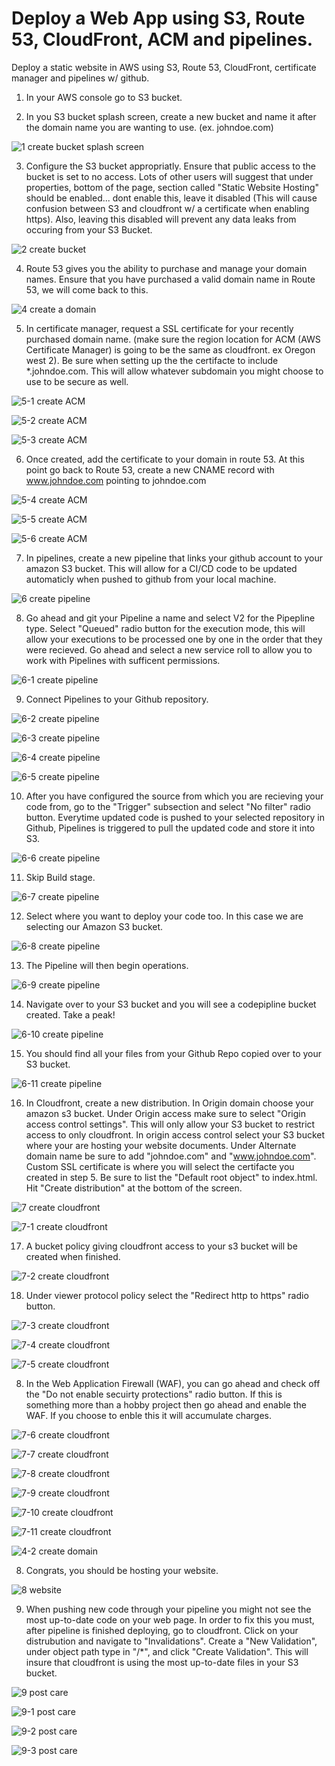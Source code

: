 # Deploy a Web App using S3, Route 53, CloudFront, ACM and pipelines.
Deploy a static website in AWS using S3, Route 53, CloudFront, certificate manager and pipelines w/ github.

1. In your AWS console go to S3 bucket.

2. In you S3 bucket splash screen, create a new bucket and name it after the domain name you are wanting to use. (ex. johndoe.com)

![1 create bucket splash screen](https://github.com/JordanSum/S3-Static-Website/assets/144553157/b119ae0a-9353-44e3-a9b7-3b9e46ba49d2)


3. Configure the S3 bucket appropriatly. Ensure that public access to the bucket is set to no access. Lots of other users will suggest that under properties, bottom of the page, section called "Static Website Hosting" should be enabled... dont enable this, leave it disabled (This will cause confusion between S3 and cloudfront w/ a certificate when enabling https). Also, leaving this disabled will prevent any data leaks from occuring from your S3 Bucket.

![2 create bucket](https://github.com/JordanSum/S3-Static-Website/assets/144553157/8d936b0e-a240-4ee9-9f00-9c0d82cff681)

4. Route 53 gives you the ability to purchase and manage your domain names.  Ensure that you have purchased a valid domain name in Route 53, we will come back to this.

![4 create a domain](https://github.com/JordanSum/S3-Static-Website/assets/144553157/35985780-850b-477c-8dbf-ee4d76c81d3f)


5. In certificate manager, request a SSL certificate for your recently purchased domain name. (make sure the region location for ACM (AWS Certificate Manager) is going to be the same as cloudfront. ex Oregon west 2). Be sure when setting up the the certifacte to include *.johndoe.com. This will allow whatever subdomain you might choose to use to be secure as well.

![5-1 create ACM](https://github.com/JordanSum/S3-Static-Website/assets/144553157/0543c69e-3c60-46da-afcf-6ce351519eec)

![5-2 create ACM](https://github.com/JordanSum/S3-Static-Website/assets/144553157/b5bac44d-79ed-4aa4-b7df-f49f6da626f2)

![5-3 create ACM](https://github.com/JordanSum/S3-Static-Website/assets/144553157/381c77ac-5c32-4bcf-8117-35e91d7f9c56)

6. Once created, add the certificate to your domain in route 53. At this point go back to Route 53, create a new CNAME record with www.johndoe.com pointing to johndoe.com

![5-4 create ACM](https://github.com/JordanSum/S3-Static-Website/assets/144553157/0602da51-28bb-40e5-a32c-fa5e377c1a71)

![5-5 create ACM](https://github.com/JordanSum/S3-Static-Website/assets/144553157/2984df72-38bd-4a2a-9b2d-fdc698d50584)

![5-6 create ACM](https://github.com/JordanSum/S3-Static-Website/assets/144553157/1f63b37c-6191-4450-9c33-4974ecd674f5)



7. In pipelines, create a new pipeline that links your github account to your amazon S3 bucket.  This will allow for a CI/CD code to be updated automaticly when pushed to github from your local machine.

![6 create pipeline](https://github.com/JordanSum/S3-Static-Website/assets/144553157/1bef2b67-36c2-46e1-94f4-a84a15a12340)

8.  Go ahead and git your Pipeline a name and select V2 for the Pipepline type.  Select "Queued" radio button for the execution mode, this will allow your executions to be processed one by one in the order that they were recieved.  Go ahead and select a new service roll to allow you to work with Pipelines with sufficent permissions.

![6-1 create pipeline](https://github.com/JordanSum/S3-Static-Website/assets/144553157/79ccb17a-2b00-442a-87f4-d67ea6502661)

9. Connect Pipelines to your Github repository.

![6-2 create pipeline](https://github.com/JordanSum/S3-Static-Website/assets/144553157/24c01aad-76ef-4f99-8b1f-ff50405e18a6)

![6-3 create pipeline](https://github.com/JordanSum/S3-Static-Website/assets/144553157/455fc642-73dc-447e-beac-e22db7379929)

![6-4 create pipeline](https://github.com/JordanSum/S3-Static-Website/assets/144553157/cdbefacb-2751-4e50-843f-652f7ba67161)

![6-5 create pipeline](https://github.com/JordanSum/S3-Static-Website/assets/144553157/b5fbd365-b724-46c0-86ef-cc229be011c9)

10. After you have configured the source from which you are recieving your code from, go to the "Trigger" subsection and select "No filter" radio button.  Everytime updated code is pushed to your selected repository in Github, Pipelines is triggered to pull the updated code and store it into S3.

![6-6 create pipeline](https://github.com/JordanSum/S3-Static-Website/assets/144553157/b7059f46-0163-41db-827d-ef4b31dc8f4f)

11. Skip Build stage.

![6-7 create pipeline](https://github.com/JordanSum/S3-Static-Website/assets/144553157/02f3fdac-be0a-493f-b6bd-61e695e83c2a)

12.  Select where you want to deploy your code too. In this case we are selecting our Amazon S3 bucket.

![6-8 create pipeline](https://github.com/JordanSum/S3-Static-Website/assets/144553157/0d7e6f53-b1c1-4d83-a4be-c04744ed4722)

13. The Pipeline will then begin operations.

![6-9 create pipeline](https://github.com/JordanSum/S3-Static-Website/assets/144553157/71731c2d-049e-4005-9864-f2fc9f318b4e)

14. Navigate over to your S3 bucket and you will see a codepipline bucket created. Take a peak!

![6-10 create pipeline](https://github.com/JordanSum/S3-Static-Website/assets/144553157/752075da-f4cd-4dee-a079-f553d2663a22)

15. You should find all your files from your Github Repo copied over to your S3 bucket.

![6-11 create pipeline](https://github.com/JordanSum/S3-Static-Website/assets/144553157/62cea6b6-4266-4a15-9d52-14127c281a74)

16. In Cloudfront, create a new distribution. In Origin domain choose your amazon s3 bucket. Under Origin access make sure to select "Origin access control settings". This will only allow your S3 bucket to restrict access to only cloudfront. In origin access control select your S3 bucket where your are hosting your website documents.  Under Alternate domain name be sure to add "johndoe.com" and "www.johndoe.com". Custom SSL certificate is where you will select the certifacte you created in step 5.  Be sure to list the "Default root object" to index.html. Hit "Create distribution" at the bottom of the screen.

![7 create cloudfront](https://github.com/JordanSum/S3-Static-Website/assets/144553157/149f9929-290f-4d29-baf8-63dd0fc6d599)

![7-1 create cloudfront](https://github.com/JordanSum/S3-Static-Website/assets/144553157/676caaf2-5d3b-455a-a1f7-8b9a25722e53)

 17. A bucket policy giving cloudfront access to your s3 bucket will be created when finished.

![7-2 create cloudfront](https://github.com/JordanSum/S3-Static-Website/assets/144553157/dd9b934d-ca01-4b3e-9747-184fd3ce524c)

18. Under viewer protocol policy select the "Redirect http to https" radio button.

![7-3 create cloudfront](https://github.com/JordanSum/S3-Static-Website/assets/144553157/7d5a5414-7b71-45bd-9fb0-f19492e1b95f)

![7-4 create cloudfront](https://github.com/JordanSum/S3-Static-Website/assets/144553157/1eec95b8-ce9b-44c9-98d7-991d89d47289)

![7-5 create cloudfront](https://github.com/JordanSum/S3-Static-Website/assets/144553157/b50c0913-cf60-4e7a-bf5f-67185bbb6cb0)

8. In the Web Application Firewall (WAF), you can go ahead and check off the "Do not enable secuirty protections" radio button.  If this is something more than a hobby project then go ahead and enable the WAF. If you choose to enble this it will accumulate charges.

![7-6 create cloudfront](https://github.com/JordanSum/S3-Static-Website/assets/144553157/aba528bb-20f8-4a30-baa3-a515fd52b7e6)

![7-7 create cloudfront](https://github.com/JordanSum/S3-Static-Website/assets/144553157/f4a97da5-855e-4086-b859-0ae9314aeb32)

![7-8 create cloudfront](https://github.com/JordanSum/S3-Static-Website/assets/144553157/2156c4b0-7122-4bf3-a07c-18af7cfed914)

![7-9 create cloudfront](https://github.com/JordanSum/S3-Static-Website/assets/144553157/53e2caf8-df8a-4202-8276-7426b778928f)

![7-10 create cloudfront](https://github.com/JordanSum/S3-Static-Website/assets/144553157/ae3db529-92e3-48cb-91ac-fe5d04df89d7)

![7-11 create cloudfront](https://github.com/JordanSum/S3-Static-Website/assets/144553157/dce802d1-2154-4946-a2fa-991c50ffd3d8)


![4-2 create domain](https://github.com/JordanSum/S3-Static-Website/assets/144553157/fb8315c2-d011-4f42-83df-abfe5df38f1e)


8. Congrats, you should be hosting your website.

![8 website](https://github.com/JordanSum/S3-Static-Website/assets/144553157/3283dec6-e281-420a-8578-f77fdae18015)


9. When pushing new code through your pipeline you might not see the most up-to-date code on your web page. In order to fix this you must, after pipeline is finished deploying, go to cloudfront. Click on your distrubution and navigate to "Invalidations". Create a "New Validation", under object path type in "/*", and click "Create Validation". This will insure that cloudfront is using the most up-to-date files in your S3 bucket.

![9 post care](https://github.com/JordanSum/S3-Static-Website/assets/144553157/7897f088-7164-42b8-9b5f-06a12ee26cda)

![9-1 post care](https://github.com/JordanSum/S3-Static-Website/assets/144553157/8299885d-86fb-416c-a551-1f1f8d6c5e0c)

![9-2 post care](https://github.com/JordanSum/S3-Static-Website/assets/144553157/cfe891f8-76ba-48c0-9ff0-55fa8458f5c5)

![9-3 post care](https://github.com/JordanSum/S3-Static-Website/assets/144553157/f922631d-a8c2-4b2f-8e1d-b0ac197580f4)


